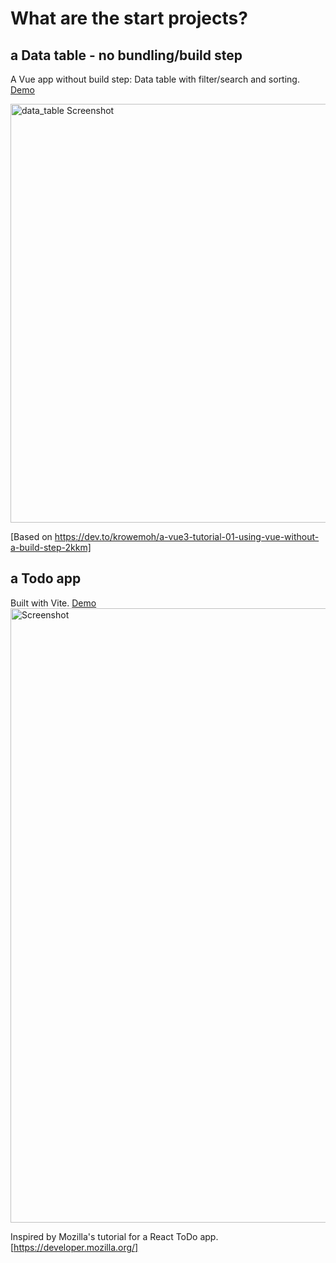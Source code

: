 # What are the start projects? 

## a Data table - no bundling/build step
A Vue app without build step: Data table with filter/search and sorting. <a href="https://svengineering.github.io/vue-start-projects/data-table">Demo</a>

<img width="786" height="670" alt="data_table Screenshot" src="https://github.com/user-attachments/assets/207b50a7-e9c5-4e52-84e8-0d27b57516cc" />

[Based on https://dev.to/krowemoh/a-vue3-tutorial-01-using-vue-without-a-build-step-2kkm]


## a Todo app
Built with Vite. <a href="https://svengineering.github.io/vue-start-projects/todo-app/">Demo</a>
<img width="987" height="983" alt="Screenshot" src="https://github.com/user-attachments/assets/b36719df-df79-443a-a4e8-5d0c68968f16" />

Inspired by Mozilla's tutorial for a React ToDo app. [https://developer.mozilla.org/]

